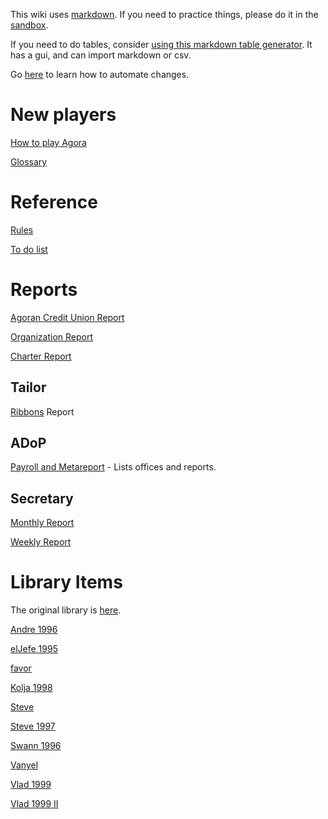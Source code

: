 This wiki uses [markdown](https://github.com/adam-p/markdown-here/wiki/Markdown-Cheatsheet). If you need to practice things, please do it in the [sandbox](/wiki/sandbox.md).

If you need to do tables, consider [using this markdown table generator](http://www.tablesgenerator.com/markdown_tables). It has a gui, and can import markdown or csv.

Go [here](/wiki/Git.md) to learn how to automate changes.

# New players

[How to play Agora](/wiki/How-to-play-Agora.md)

[Glossary](/wiki/rules/Glossary.md)

# Reference

[Rules](/wiki/rules/Wikified-Rules.md)

[To do list](/wiki/To-do-list.md)

# Reports

[Agoran Credit Union Report](/wiki/Reports/Agoran-Credit-Union-Report.md)

[Organization Report](/wiki/Reports/Organization-Report.md)

[Charter Report](/wiki/Reports/Charter-Report.md)

## Tailor

[Ribbons](/wiki/Reports/Ribbons.md) Report

## ADoP

[Payroll and Metareport](/wiki/Reports/Payroll-and-Metareport.md) - Lists offices and reports.

## Secretary

[Monthly Report](/wiki/Reports/Monthly-Report.md)

[Weekly Report](/wiki/Reports/Secretary-Weekly-Report.md)

# Library Items

The original library is [here](ftp://ftp.cse.unsw.edu.au/pub/users/malcolmr/nomic/articles/agora-theses/library.html).

[Andre 1996](/wiki/Library/Andre-1996.md)

[elJefe 1995](/wiki/Library/elJefe-1995.md)

[favor](/wiki/Library/favor.md)

[Kolja 1998](/wiki/Library/Kolja-1998.md)

[Steve](/wiki/Library/Steve.md)

[Steve 1997](/wiki/Library/Steve-1997.md)

[Swann 1996](/wiki/Library/Swann-1996.md)

[Vanyel](/wiki/Library/Vanyel.md)

[Vlad 1999](/wiki/Library/Vlad-1999.md)

[Vlad 1999 II](/wiki/Library/Vlad-1999-II.md)
